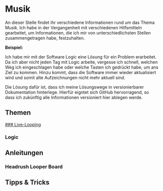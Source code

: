 # Musik

An dieser Stelle findet ihr verschiedene Informationen rund um das Thema Musik. 
Ich habe in der Vergangenheit mit verschiedenen Hilfsmitteln gearbeitet, um Informationen, die ich mir von 
unterschiedlichsten Stellen zusammengetragen habe, festzuhalten. 

**Beispiel:**

Ich habe mir mit der Software Logic eine Lösung für ein Problem erarbeitet. Da ich aber nicht jeden Tag mit Logic arbeite,
vergesse ich schnell, welchen Weg ich eingeschlagen habe oder welche Tasten ich gedrückt habe, um ans Ziel zu kommen.
Hinzu kommt, dass die Software immer wieder aktualisiert wird und somit alte Aufzeichnungen nicht mehr aktuell sind.

Die Lösung dafür ist, dass ich meine Lösungswege in versionierbarer Dokumentation hinterlege. Hierfür eigntet sich GitHub 
hervorragend, so dass ich zukünftig alle Informationen versioniert hier ablegen werde.

## Themen
[### Live-Looping](./livelooping.md)
### Logic

## Anleitungen
### Headrush Looper Board

## Tipps & Tricks
